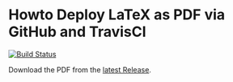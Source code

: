 # Howto Deploy LaTeX as PDF via GitHub and TravisCI

[![Build Status](https://travis-ci.org/SimonWaldherr/testrepo.svg?branch=master)](https://travis-ci.org/SimonWaldherr/testrepo)

Download the PDF from the [latest Release](https://github.com/SimonWaldherr/testrepo/releases/latest).
